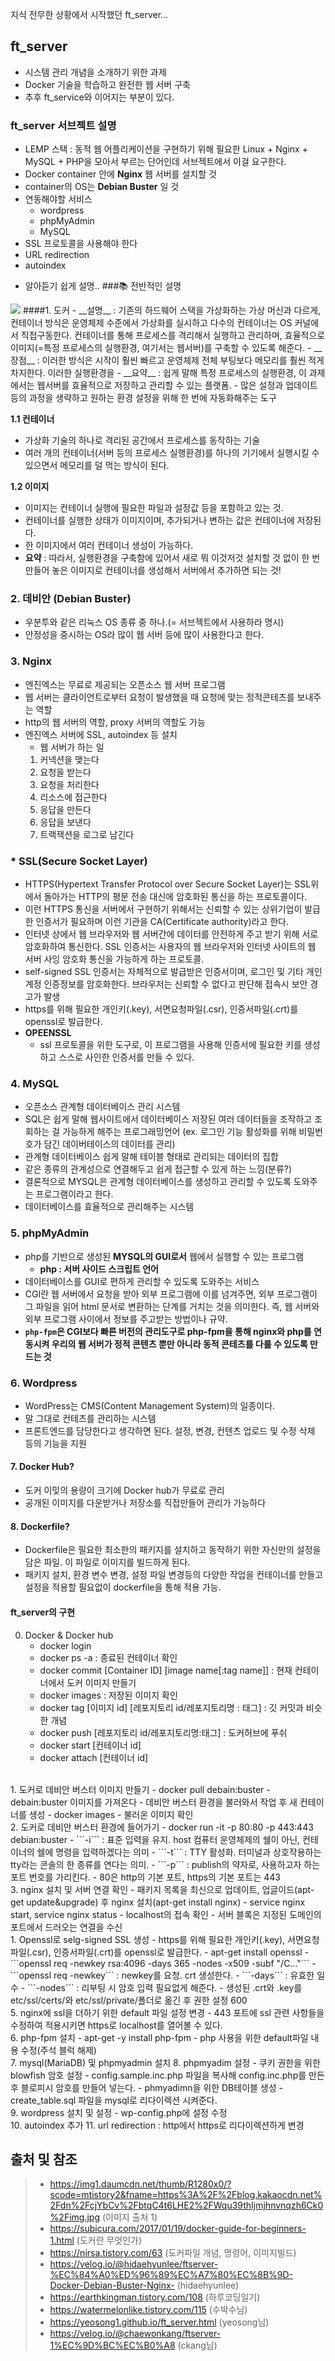 지식 전무한 상황에서 시작했던 ft_server...

## ft_server
- 시스템 관리 개념을 소개하기 위한 과제
- Docker 기술을 학습하고 완전한 웹 서버 구축
- 추후 ft_service와 이어지는 부분이 있다.

### ft_server 서브젝트 설명
- LEMP 스택 : 동적 웹 어플리케이션을 구현하기 위해 필요한 Linux + Nginx + MySQL + PHP을 모아서 부르는 단어인데 서브젝트에서 이걸 요구한다.
- Docker container 안에 __Nginx__ 웹 서버를 설치할 것
- container의 OS는 __Debian Buster__ 일 것
- 연동해야할 서비스
  - wordpress
  - phpMyAdmin
  - MySQL
- SSL 프로토콜을 사용해야 한다
- URL redirection
- autoindex


+ 알아듣기 쉽게 설명..
###📚 전반적인 설명
<img src= "https://img1.daumcdn.net/thumb/R1280x0/?scode=mtistory2&fname=https%3A%2F%2Fblog.kakaocdn.net%2Fdn%2FcjYbCv%2FbtqC4t6LHE2%2FWqu39thIjmjhnvnqzh6Ck0%2Fimg.jpg">
####1. 도커
  - __설명__ : 기존의 하드웨어 스택을 가상화하는 가상 머신과 다르게, 컨테이너 방식은 운영체제 수준에서 가상화를 실시하고 다수의 컨테이너는 OS 커널에서 직접구동한다. 컨테이너를 통해 프로세스를 격리해서 실행하고 관리하며, 효율적으로 이미지(=특정 프로세스의 실행환경, 여기서는 웹서버)를 구축할 수 있도록 해준다.
  - __장점__ : 이러한 방식은 시작이 훨씬 빠르고 운영체제 전체 부팅보다 메모리를 훨씬 적게 차지한다. 이러한 실행환경을 
  - __요약__ : 쉽게 말해 특정 프로세스의 실행환경, 이 과제에서는 웹서버를 효율적으로 저장하고 관리할 수 있는 플랫폼.
  - 많은 설정과 업데이트 등의 과정을 생략하고 원하는 환경 설정을 위해 한 번에 자동화해주는 도구

__1.1 컨테이너__
- 가상화 기술의 하나로 격리된 공간에서 프로세스를 동작하는 기술
- 여러 개의 컨테이너(서버 등의 프로세스 실행환경)를 하나의 기기에서 실행시킬 수 있으면서 메모리를 덜 먹는 방식이 된다.

__1.2 이미지__
- 이미지는 컨테이너 실행에 필요한 파일과 설정값 등을 포함하고 있는 것.
- 컨테이너를 실행한 상태가 이미지이며, 추가되거나 변하는 값은 컨테이너에 저장된다.
- 한 이미지에서 여러 컨테이너 생성이 가능하다.
- __요약__ : 따라서, 실행환경을 구축함에 있어서 새로 뭐 이것저것 설치할 것 없이 한 번 만들어 놓은 이미지로 컨테이너를 생성해서 서버에서 추가하면 되는 것!

### 2. 데비안 (Debian Buster)
- 우분투와 같은 리눅스 OS 종류 중 하나.(= 서브젝트에서 사용하라 명시)
- 안정성을 중시하는 OS라 많이 웹 서버 등에 많이 사용한다고 한다.

### 3. Nginx
- 엔진엑스는 무료로 제공되는 오픈소스 웹 서버 프로그램
- 웹 서버는 클라이언트로부터 요청이 발생했을 때 요청에 맞는 정적콘테츠를 보내주는 역할
- http의 웹 서버의 역할, proxy 서버의 역할도 가능
- 엔진엑스 서버에 SSL, autoindex 등 설치
  - 웹 서버가 하는 일
  1. 커넥션을 맺는다
  2. 요청을 받는다
  3. 요청을 처리한다
  4. 리소스에 접근한다
  5. 응답을 만든다
  6. 응답을 보낸다
  7. 트랙잭션을 로그로 남긴다

### * SSL(Secure Socket Layer)
- HTTPS(Hypertext Transfer Protocol over Secure Socket Layer)는 SSL위에서 돌아가는 HTTP의 평문 전송 대신에 암호화된 통신을 하는 프로토콜이다.
- 이런 HTTPS 통신을 서버에서 구현하기 위해서는 신뢰할 수 있는 상위기업이 발급한 인증서가 필요하며 이런 기관을 CA(Certificate authority)라고 한다.
- 인터넷 상에서 웹 브라우저와 웹 서버간에 데이터를 안전하게 주고 받기 위해 서로 암호화하여 통신한다. SSL 인증서는 사용자의 웹 브라우저와 인터넷 사이트의 웹 서버 사잉 암호화 통신을 가능하게 하는 프로토콜.
- self-signed SSL 인증서는 자체적으로 발급받은 인증서이며, 로그인 및 기타 개인 계정 인증정보를 암호화한다. 브라우저는 신뢰할 수 없다고 판단해 접속시 보안 경고가 발생
- https를 위해 필요한 개인키(.key), 서면요청파일(.csr), 인증서파일(.crt)를 openssl로 발급한다.
- __OPEENSSL__ 
  - ssl 프로토콜을 위한 도구로, 이 프로그램을 사용해 인증서에 필요한 키를 생성하고 스스로 사인한 인증서를 만들 수 있다.
### 4. MySQL
- 오픈소스 관계형 데이터베이스 관리 시스템
- SQL은 쉽게 말해 웹사이트에서 데이터베이스 저장된 여러 데이터들을 조작하고 조회하는 걸 가능하게 해주는 프로그래밍언어 (ex. 로그인 기능 활성화를 위해 비밀번호가 담긴 데이버테이스의 데이터를 관리)
- 관계형 데이터베이스 쉽게 말해 테이블 형태로 관리되는 데이터의 집합
- 같은 종류의 관계성으로 연결해두고 쉽게 접근할 수 있게 하는 느낌(분류?)
- 결론적으로 MYSQL은 관계형 데이터베이스를 생성하고 관리할 수 있도록 도와주는 프로그램이라고 한다.
- 데이터베이스를 효율적으로 관리해주는 시스템

### 5. phpMyAdmin
- php를 기반으로 생성된 __MYSQL의 GUI로서__ 웹에서 실행할 수 있는 프로그램
  - __php : 서버 사이드 스크립트 언어__
- 데이터베이스를 GUI로 편하게 관리할 수 있도록 도와주는 서비스
- CGI란 웹 서버에서 요청을 받아 외부 프로그램에 이를 넘겨주면, 외부 프로그램이 그 파일을 읽어 html 문서로 변환하는 단계를 거치는 것을 의미한다. 즉, 웹 서버와 외부 프로그램 사이에서 정보를 주고받는 방법이나 규약.
- __```php-fpm```은 CGI보다 빠른 버전의 관리도구로 php-fpm을 통해 nginx와 php를 연동시켜 우리의 웹 서버가 정적 콘텐츠 뿐만 아니라 동적 콘테츠를 다룰 수 있도록 만드는 것__

### 6. Wordpress
- WordPress는 CMS(Content Management System)의 일종이다.
- 말 그대로 컨테츠를 관리하는 시스템
- 프론트엔드를 담당한다고 생각하면 된다. 설정, 변경, 컨텐츠 업로드 및 수정 삭제 등의 기능을 지원
#### 7. Docker Hub?
- 도커 이밎의 용량이 크기에 Docker hub가 무료로 관리
- 공개된 이미지를 다운받거나 저장소를 직접만들어 관리가 가능하다
#### 8. Dockerfile?
- Dockerfile은 필요한 최소한의 패키지를 설치하고 동작하기 위한 자신만의 설정을 담은 파일.
이 파일로 이미지를 빌드하게 된다.
- 패키지 설치, 환경 변수 변경, 설정 파일 변경등의 다양한 작업을 컨테이너를 만들고 설정을 적용할 필요없이 dockerfile을 통해 적용 가능.

#### ft_server의 구현
0. Docker & Docker hub
    - docker login
    - docker ps -a : 종료된 컨테이너 확인
    - docker commit [Container ID] [image name[:tag name]] : 현재 컨테이너에서 도커 이미지 만들기
    - docker images : 저장된 이미지 확인
    - docker tag [이미지 id] [레포지토리 id/레포지토리명 : 태그] : 깃 커밋과 비슷한 개념
    - docker push [레포지토리 id/레포지토리명:태그] : 도커허브에 푸쉬
    - docker start [컨테이너 id]
    - docker attach [컨테이너 id]
<br>
1. 도커로 데비안 버스터 이미지 만들기
    - docker pull debain:buster
    - debain:buster 이미지를 가져온다 
    - 데비안 버스터 환경을 불러와서 작업 후 새 컨테이너를 생성
    - docker images
      - 불러온 이미지 확인
<br>
2. 도커로 데비안 버스터 환경에 들어가기
     - docker run -it -p 80:80 -p 443:443 debian:buster
       - ```-i``` : 표준 입력을 유지. host 컴퓨터 운영체제의 쉘이 아닌, 컨테이너의 쉘에 명령을 입력하겠다는 의미
       - ```-t``` : TTY 활성화. 터미널과 상호작용하는 tty라는 콘솔의 한 종류를 연다는 의미.
       - ```-p``` : publish의 약자로, 사용하고자 하는 포트 번호를 가리킨다.
       - 80은 http의 기본 포트, https의 기본 포트는 443
<br>
3. nginx 설치 및 서버 연결 확인
     - 패키지 목록을 최신으로 업데이트, 업글이드(apt-get update&upgrade) 후 nginx 설치(apt-get install nginx)
     - service nginx start, service nginx status
     - localhost의 접속 확인
     - 서버 블록은 지정된 도메인의 포트에서 드러오는 연결을 수신
<br>
1. Openssl로 selg-signed SSL 생성
     - https를 위해 필요한 개인키(.key), 서면요청파일(.csr), 인증서파일(.crt)를 openssl로 발급한다.
     - apt-get install openssl
     - ```openssl req -newkey rsa:4096 -days 365 -nodes -x509 -subf "/C..."```
       - ```openssl req -newkey``` : newkey를 요청. crt 생성한다.
       - ```-days``` : 유효한 일 수
       - ```-nodes``` : 리부팅 시 암호 입력 필요없게 해준다.
    - 생성된 .crt와 .key를 etc/ssl/certs/와 etc/ssl/private/폴더로 옮긴 후 권한 설정 600
<br>
5. nginx에 ssl을 더하기 위한 default 파일 설정 변경
    - 443 포트에 ssl 관련 사항들을 수정하여 적용시키면 https로 localhost를 열어볼 수 있다.
<br>
6. php-fpm 설치
      - apt-get -y install php-fpm
      - php 사용을 위한 default파일 내용 수정(주석 블럭 해제)
<br>
7. mysql(MariaDB) 및 phpmyadmin 설치
8. phpmyadim 설정
      - 쿠키 권한을 위한 blowfish 암호 설정
        - config.sample.inc.php 파일을 복사해 config.inc.php를 만든 후 블로피시 암호를 만들어 넣는다.
      - phmyadimn을 위한 DB테이블 생성
        - create_table.sql 파일을 mysql로 리다이렉션 시켜준다.
<br>
9. wordpress 설치 및 설정
    - wp-config.php에 설정 수정
<br>
10. autoindex 추가
11. url redirection : http에서 https로 리다이렉션하게 변경



## 출처 및 참조
>- https://img1.daumcdn.net/thumb/R1280x0/?scode=mtistory2&fname=https%3A%2F%2Fblog.kakaocdn.net%2Fdn%2FcjYbCv%2FbtqC4t6LHE2%2FWqu39thIjmjhnvnqzh6Ck0%2Fimg.jpg (이미지 출처 1)
>- https://subicura.com/2017/01/19/docker-guide-for-beginners-1.html (도커란 무엇인가)
>- https://nirsa.tistory.com/63 (도커파일 개념, 명령어, 이미지빌드)
>- https://velog.io/@hidaehyunlee/ftserver-%EC%84%A0%ED%96%89%EC%A7%80%EC%8B%9D-Docker-Debian-Buster-Nginx- (hidaehyunlee)
>- https://earthkingman.tistory.com/108 (하루코딩일기)
>- https://watermelonlike.tistory.com/115 (수박수님)
>- https://yeosong1.github.io/ft_server.html (yeosong님)
>- https://velog.io/@chaewonkang/ftserver-1%EC%9D%BC%EC%B0%A8 (ckang님)